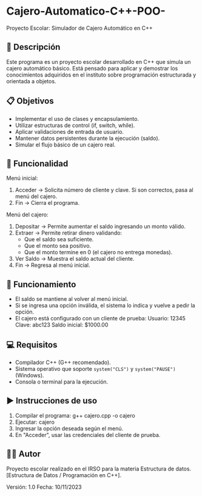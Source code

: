 # Cajero-Automatico-C++-POO-

Proyecto Escolar: Simulador de Cajero Automático en C++

📌 Descripción
--------------
Este programa es un proyecto escolar desarrollado en C++ que simula un cajero 
automático básico. Está pensado para aplicar y demostrar los conocimientos 
adquiridos en el instituto sobre programación estructurada y orientada a objetos.

📋 Objetivos
------------
- Implementar el uso de clases y encapsulamiento.
- Utilizar estructuras de control (if, switch, while).
- Aplicar validaciones de entrada de usuario.
- Mantener datos persistentes durante la ejecución (saldo).
- Simular el flujo básico de un cajero real.

📂 Funcionalidad
----------------
Menú inicial:
1) Acceder → Solicita número de cliente y clave. Si son correctos, pasa al menú del cajero.
2) Fin → Cierra el programa.

Menú del cajero:
1) Depositar → Permite aumentar el saldo ingresando un monto válido.
2) Extraer → Permite retirar dinero validando:
   - Que el saldo sea suficiente.
   - Que el monto sea positivo.
   - Que el monto termine en 0 (el cajero no entrega monedas).
3) Ver Saldo → Muestra el saldo actual del cliente.
4) Fin → Regresa al menú inicial.

🔄 Funcionamiento
-----------------
- El saldo se mantiene al volver al menú inicial.
- Si se ingresa una opción inválida, el sistema lo indica y vuelve a pedir la opción.
- El cajero está configurado con un cliente de prueba:
    Usuario: 12345
    Clave: abc123
    Saldo inicial: $1000.00

💻 Requisitos
-------------
- Compilador C++ (G++ recomendado).
- Sistema operativo que soporte `system("CLS")` y `system("PAUSE")` (Windows).
- Consola o terminal para la ejecución.

▶️ Instrucciones de uso
-----------------------
1. Compilar el programa:
   g++ cajero.cpp -o cajero
2. Ejecutar:
   cajero
3. Ingresar la opción deseada según el menú.
4. En "Acceder", usar las credenciales del cliente de prueba.

👨‍💻 Autor
----------
Proyecto escolar realizado en el IRSO para la materia Estructura de datos. 
[Estructura de Datos / Programación en C++].

Versión: 1.0
Fecha: 10/11/2023

